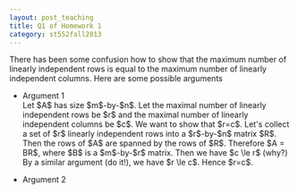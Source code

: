 ```yaml
---
layout: post_teaching
title: Q1 of Homework 1
category: st552fall2013
---
```


There has been some confusion how to show that the maximum number of linearly independent rows is equal to the maximum number of linearly independent columns. Here are some possible arguments

* Argument 1  
Let \$A\$ has size \$m\$-by-\$n\$. Let the maximal number of linearly independent rows be \$r\$ and the maximal number of linearly independent columns be \$c\$. We want to show that \$r=c\$. Let's collect a set of \$r\$ linearly independent rows into a \$r\$-by-\$n\$ matrix \$R\$. Then the rows of \$A\$ are spanned by the rows of \$R\$. Therefore \$A = BR\$, where \$B\$ is a \$m\$-by-\$r\$ matrix. Then we have \$c \le r\$ (why?) By a similar argument (do it!), we have \$r \le c\$. Hence \$r=c\$.

* Argument 2  




